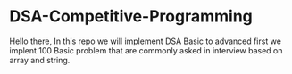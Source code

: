 # DSA-Competitive-Programming 
Hello there, In  this repo we will implement DSA Basic to advanced 
 first we implent 100 Basic problem that are commonly asked in interview based on array and string.
 
